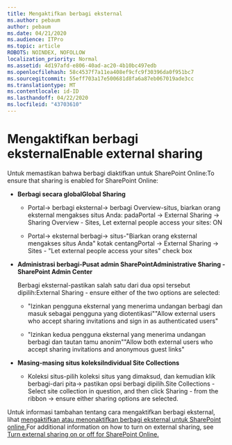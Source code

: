 ```yaml
---
title: Mengaktifkan berbagi eksternal
ms.author: pebaum
author: pebaum
ms.date: 04/21/2020
ms.audience: ITPro
ms.topic: article
ROBOTS: NOINDEX, NOFOLLOW
localization_priority: Normal
ms.assetid: 4d197afd-e806-40ad-ac20-4b10bc497edb
ms.openlocfilehash: 58c4537f7a11ea408ef9cfc9f30396da0f951bc7
ms.sourcegitcommit: 55eff703a17e500681d8fa6a87eb067019ade3cc
ms.translationtype: MT
ms.contentlocale: id-ID
ms.lasthandoff: 04/22/2020
ms.locfileid: "43703610"
---
```

# <a name="enable-external-sharing"></a><span data-ttu-id="b152f-102">Mengaktifkan berbagi eksternal</span><span class="sxs-lookup"><span data-stu-id="b152f-102">Enable external sharing</span></span>

 <span data-ttu-id="b152f-103">Untuk memastikan bahwa berbagi diaktifkan untuk SharePoint Online:</span><span class="sxs-lookup"><span data-stu-id="b152f-103">To ensure that sharing is enabled for SharePoint Online:</span></span>
  
- <span data-ttu-id="b152f-104">**Berbagi secara global**</span><span class="sxs-lookup"><span data-stu-id="b152f-104">**Global Sharing**</span></span>
    
  - <span data-ttu-id="b152f-105">Portal-\> berbagi eksternal-\> berbagi Overview-situs, biarkan orang eksternal mengakses situs Anda: pada</span><span class="sxs-lookup"><span data-stu-id="b152f-105">Portal -\> External Sharing -\> Sharing Overview - Sites, Let external people access your sites: ON</span></span>
    
  - <span data-ttu-id="b152f-106">Portal-\> eksternal berbagi-\> situs-"Biarkan orang eksternal mengakses situs Anda" kotak centang</span><span class="sxs-lookup"><span data-stu-id="b152f-106">Portal -\> External Sharing -\> Sites - "Let external people access your sites" check box</span></span>
    
- <span data-ttu-id="b152f-107">**Administrasi berbagi-Pusat admin SharePoint**</span><span class="sxs-lookup"><span data-stu-id="b152f-107">**Administrative Sharing - SharePoint Admin Center**</span></span>
    
    <span data-ttu-id="b152f-108">Berbagi eksternal-pastikan salah satu dari dua opsi tersebut dipilih:</span><span class="sxs-lookup"><span data-stu-id="b152f-108">External Sharing - ensure either of the two options are selected:</span></span>
    
  - <span data-ttu-id="b152f-109">"Izinkan pengguna eksternal yang menerima undangan berbagi dan masuk sebagai pengguna yang diotentikasi"</span><span class="sxs-lookup"><span data-stu-id="b152f-109">"Allow external users who accept sharing invitations and sign in as authenticated users"</span></span>
    
  - <span data-ttu-id="b152f-110">"Izinkan kedua pengguna eksternal yang menerima undangan berbagi dan tautan tamu anonim"</span><span class="sxs-lookup"><span data-stu-id="b152f-110">"Allow both external users who accept sharing invitations and anonymous guest links"</span></span>
    
- <span data-ttu-id="b152f-111">**Masing-masing situs koleksi**</span><span class="sxs-lookup"><span data-stu-id="b152f-111">**Individual Site Collections**</span></span>
    
  - <span data-ttu-id="b152f-112">Koleksi situs-pilih koleksi situs yang dimaksud, dan kemudian klik berbagi-dari pita-\> pastikan opsi berbagi dipilih.</span><span class="sxs-lookup"><span data-stu-id="b152f-112">Site Collections - Select site collection in question, and then click Sharing - from the ribbon -\> ensure either sharing options are selected.</span></span>
    
<span data-ttu-id="b152f-113">Untuk informasi tambahan tentang cara mengaktifkan berbagi eksternal, lihat [mengaktifkan atau menonaktifkan berbagi eksternal untuk SharePoint online.](https://go.microsoft.com/fwlink/?linkid=2047681&amp;clcid=0x409)</span><span class="sxs-lookup"><span data-stu-id="b152f-113">For additional information on how to turn on external sharing, see [Turn external sharing on or off for SharePoint Online.](https://go.microsoft.com/fwlink/?linkid=2047681&amp;clcid=0x409)</span></span>
  


